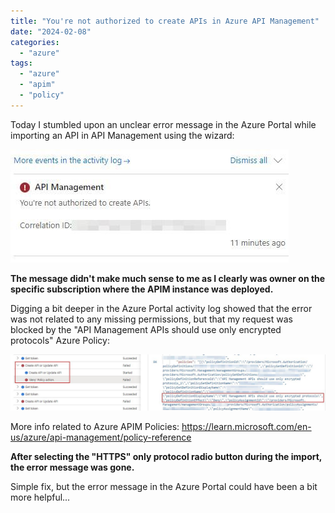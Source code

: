 ```yaml
---
title: "You're not authorized to create APIs in Azure API Management"
date: "2024-02-08"
categories: 
  - "azure"
tags: 
  - "azure"
  - "apim"
  - "policy"  
---
```


Today I stumbled upon an unclear error message in the Azure Portal while importing an API in API Management using the wizard:

![API Management - You're not authorized to create APIs](apim-api-create-error.jpg)

**The message didn't make much sense to me as I clearly was owner on the specific subscription where the APIM instance was deployed.**

Digging a bit deeper in the Azure Portal activity log showed that the error was not related to any missing permissions, but that my request was blocked by the "API Management APIs should use only encrypted protocols" Azure Policy:

![Azure Policy - API Management APIs should use only encrypted protocols](apim-policy-error.jpg)

More info related to Azure APIM Policies: https://learn.microsoft.com/en-us/azure/api-management/policy-reference

**After selecting the "HTTPS" only protocol radio button during the import, the error message was gone.**

Simple fix, but the error message in the Azure Portal could have been a bit more helpful...